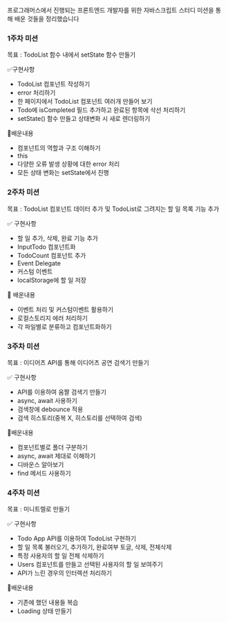 프로그래머스에서 진행되는 프론트엔드 개발자를 위한 자바스크립트 스터디 미션을 통해 배운 것들을 정리했습니다

### 1주차 미션

목표 : TodoList 함수 내에서 setState 함수 만들기

✅구현사항

- TodoList 컴포넌트 작성하기
- error 처리하기
- 한 페이지에서 TodoList 컴포넌트 여러개 만들어 보기
- Todo에 isCompleted 필드 추가하고 완료된 항목에 삭선 처리하기
- setState() 함수 만들고 상태변화 시 새로 렌더링하기

👋배운내용

- 컴포넌트의 역할과 구조 이해하기
- this
- 다양한 오류 발생 상황에 대한 error 처리
- 모든 상태 변화는 setState에서 진행

### 2주차 미션

목표 : TodoList 컴포넌트 데이터 추가 및 TodoList로 그려지는 할 일 목록 기능 추가

✅ 구현사항

- 할 일 추가, 삭제, 완료 기능 추가
- InputTodo 컴포넌트화
- TodoCount 컴포넌트 추가
- Event Delegate
- 커스텀 이벤트
- localStorage에 할 일 저장

👋 배운내용

- 이벤트 처리 및 커스텀이벤트 활용하기
- 로컬스토리지 에러 처리하기
- 각 파일별로 분류하고 컴포넌트화하기

### 3주차 미션

목표 : 이디어츠 API를 통해 이디어츠 공연 검색기 만들기

✅ 구현사항

- API를 이용하여 움짤 검색기 만들기
- async, await 사용하기
- 검색창에 debounce 적용
- 검색 히스토리(중복 X, 히스토리를 선택하여 검색)

👋배운내용

- 컴포넌트별로 폴더 구분하기
- async, await 제대로 이해하기
- 디바운스 알아보기
- find 메서드 사용하기

### 4주차 미션

목표 : 미니트렐로 만들기

✅ 구현사항

- Todo App API를 이용하여 TodoList 구현하기
- 할 일 목록 불러오기, 추가하기, 완료여부 토글, 삭제, 전체삭제
- 특정 사용자의 할 일 전체 삭제하기
- Users 컴포넌트를 만들고 선택된 사용자의 할 일 보여주기
- API가 느린 경우의 인터렉션 처리하기

👋배운내용

- 기존에 했던 내용들 복습
- Loading 상태 만들기
